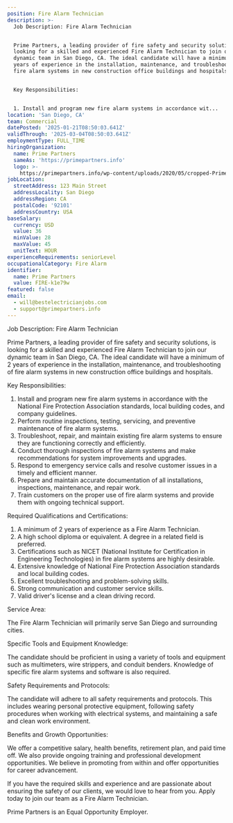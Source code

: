 ```yaml
---
position: Fire Alarm Technician
description: >-
  Job Description: Fire Alarm Technician


  Prime Partners, a leading provider of fire safety and security solutions, is
  looking for a skilled and experienced Fire Alarm Technician to join our
  dynamic team in San Diego, CA. The ideal candidate will have a minimum of 2
  years of experience in the installation, maintenance, and troubleshooting of
  fire alarm systems in new construction office buildings and hospitals.


  Key Responsibilities:


  1. Install and program new fire alarm systems in accordance wit...
location: 'San Diego, CA'
team: Commercial
datePosted: '2025-01-21T08:50:03.641Z'
validThrough: '2025-03-04T08:50:03.641Z'
employmentType: FULL_TIME
hiringOrganization:
  name: Prime Partners
  sameAs: 'https://primepartners.info'
  logo: >-
    https://primepartners.info/wp-content/uploads/2020/05/cropped-Prime-Partners-Logo-NO-BG-1-1.png
jobLocation:
  streetAddress: 123 Main Street
  addressLocality: San Diego
  addressRegion: CA
  postalCode: '92101'
  addressCountry: USA
baseSalary:
  currency: USD
  value: 36
  minValue: 28
  maxValue: 45
  unitText: HOUR
experienceRequirements: seniorLevel
occupationalCategory: Fire Alarm
identifier:
  name: Prime Partners
  value: FIRE-k1e79w
featured: false
email:
  - will@bestelectricianjobs.com
  - support@primepartners.info
---
```




Job Description: Fire Alarm Technician

Prime Partners, a leading provider of fire safety and security solutions, is looking for a skilled and experienced Fire Alarm Technician to join our dynamic team in San Diego, CA. The ideal candidate will have a minimum of 2 years of experience in the installation, maintenance, and troubleshooting of fire alarm systems in new construction office buildings and hospitals.

Key Responsibilities:

1. Install and program new fire alarm systems in accordance with the National Fire Protection Association standards, local building codes, and company guidelines.
2. Perform routine inspections, testing, servicing, and preventive maintenance of fire alarm systems.
3. Troubleshoot, repair, and maintain existing fire alarm systems to ensure they are functioning correctly and efficiently.
4. Conduct thorough inspections of fire alarm systems and make recommendations for system improvements and upgrades.
5. Respond to emergency service calls and resolve customer issues in a timely and efficient manner.
6. Prepare and maintain accurate documentation of all installations, inspections, maintenance, and repair work.
7. Train customers on the proper use of fire alarm systems and provide them with ongoing technical support.

Required Qualifications and Certifications:

1. A minimum of 2 years of experience as a Fire Alarm Technician.
2. A high school diploma or equivalent. A degree in a related field is preferred.
3. Certifications such as NICET (National Institute for Certification in Engineering Technologies) in fire alarm systems are highly desirable.
4. Extensive knowledge of National Fire Protection Association standards and local building codes.
5. Excellent troubleshooting and problem-solving skills.
6. Strong communication and customer service skills.
7. Valid driver's license and a clean driving record.

Service Area:

The Fire Alarm Technician will primarily serve San Diego and surrounding cities.

Specific Tools and Equipment Knowledge:

The candidate should be proficient in using a variety of tools and equipment such as multimeters, wire strippers, and conduit benders. Knowledge of specific fire alarm systems and software is also required.

Safety Requirements and Protocols:

The candidate will adhere to all safety requirements and protocols. This includes wearing personal protective equipment, following safety procedures when working with electrical systems, and maintaining a safe and clean work environment.

Benefits and Growth Opportunities:

We offer a competitive salary, health benefits, retirement plan, and paid time off. We also provide ongoing training and professional development opportunities. We believe in promoting from within and offer opportunities for career advancement.

If you have the required skills and experience and are passionate about ensuring the safety of our clients, we would love to hear from you. Apply today to join our team as a Fire Alarm Technician.

Prime Partners is an Equal Opportunity Employer.

